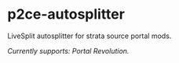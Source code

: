 # p2ce-autosplitter
LiveSplit autosplitter for strata source portal mods.

*Currently supports: Portal Revolution.*
